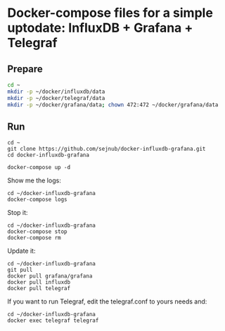 # Docker-compose files for a simple uptodate: InfluxDB + Grafana + Telegraf

## Prepare

```bash
cd ~
mkdir -p ~/docker/influxdb/data
mkdir -p ~/docker/telegraf/data
mkdir -p ~/docker/grafana/data; chown 472:472 ~/docker/grafana/data
```

## Run

```
cd ~
git clone https://github.com/sejnub/docker-influxdb-grafana.git
cd docker-influxdb-grafana

docker-compose up -d
```

Show me the logs:
```
cd ~/docker-influxdb-grafana
docker-compose logs
```

Stop it:
```
cd ~/docker-influxdb-grafana
docker-compose stop
docker-compose rm
```

Update it:
```
cd ~/docker-influxdb-grafana
git pull
docker pull grafana/grafana
docker pull influxdb
docker pull telegraf
```

If you want to run Telegraf, edit the telegraf.conf to yours needs and:
```
cd ~/docker-influxdb-grafana
docker exec telegraf telegraf
```
